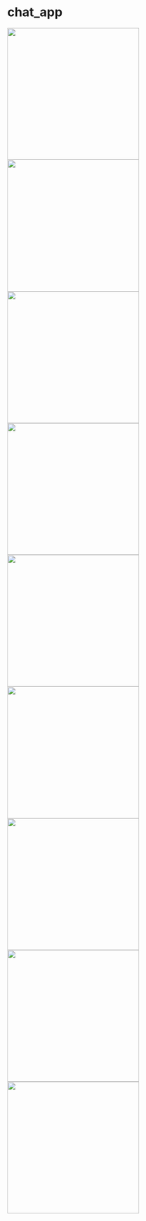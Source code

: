 # chat_app

<img src = "https://github.com/kapadiyadarshan/Chat_App/assets/121553877/ff82dc72-a1c7-4de2-a893-e398981e48ef" width=300>

<img src = "https://github.com/kapadiyadarshan/Chat_App/assets/121553877/ede6763a-2ee0-40f1-b366-5a09a8e6e34e" width=300>

<img src = "https://github.com/kapadiyadarshan/Chat_App/assets/121553877/c57b9dd5-2439-4ae6-a3ae-df1ede313109" width=300>

<img src = "https://github.com/kapadiyadarshan/Chat_App/assets/121553877/6dc17a2c-27e2-43b3-9113-96aa4f6b45ae" width=300>

<img src = "https://github.com/kapadiyadarshan/Chat_App/assets/121553877/ebd6783e-7e98-4469-8cd0-bbb41deee58d" width=300>

<img src = "https://github.com/kapadiyadarshan/Chat_App/assets/121553877/fc18cd19-6847-46d2-b5d5-23b2af485281" width=300>

<img src = "https://github.com/kapadiyadarshan/Chat_App/assets/121553877/6eff6599-36a9-464c-ad42-1461b66afe5e" width=300>

<img src = "https://github.com/kapadiyadarshan/Chat_App/assets/121553877/c1d24e14-a1e4-477f-bdcb-6a56f76feeee" width=300>

<img src = "https://github.com/kapadiyadarshan/Chat_App/assets/121553877/5ca53e2f-b86b-4349-82cc-8c88cd2d4bd9" width=300>

